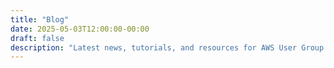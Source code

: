 ```yaml
---
title: "Blog"
date: 2025-05-03T12:00:00-00:00
draft: false
description: "Latest news, tutorials, and resources for AWS User Group leaders"
---
```

